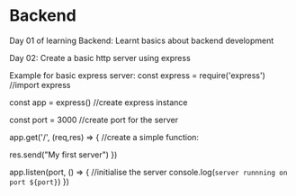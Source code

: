 # Backend

Day 01 of learning Backend:
Learnt basics about backend development

Day 02:
Create a basic http server using express

Example for basic express server:
const express = require('express')    //import express


const app = express()    //create express instance


const port = 3000    //create port for the server


app.get('/', (req,res) => {    //create a simple function:

  res.send("My first server")
})

app.listen(port, () => {   //initialise the server
  console.log(`server runnning on port ${port}`)
})
  
